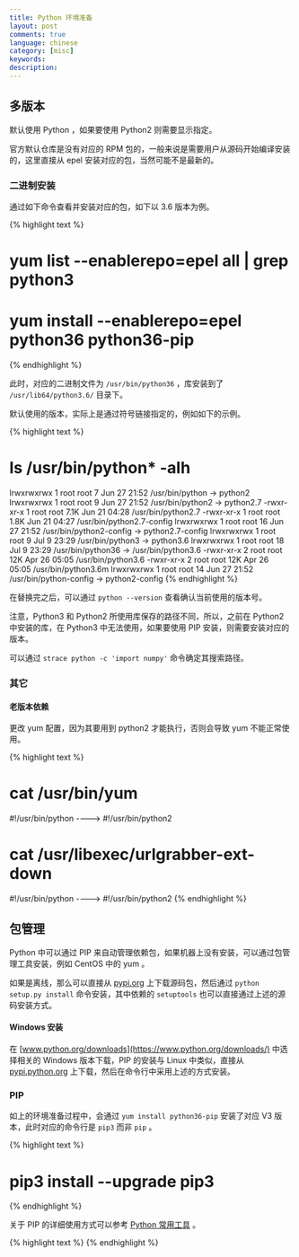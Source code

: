 ```yaml
---
title: Python 环境准备
layout: post
comments: true
language: chinese
category: [misc]
keywords:
description:
---
```


<!-- more -->

## 多版本

默认使用 Python ，如果要使用 Python2 则需要显示指定。

官方默认仓库是没有对应的 RPM 包的，一般来说是需要用户从源码开始编译安装的，这里直接从 epel 安装对应的包，当然可能不是最新的。

### 二进制安装

通过如下命令查看并安装对应的包，如下以 3.6 版本为例。

{% highlight text %}
# yum list --enablerepo=epel all | grep python3
# yum install --enablerepo=epel python36 python36-pip
{% endhighlight %}

此时，对应的二进制文件为 `/usr/bin/python36` ，库安装到了 `/usr/lib64/python3.6/` 目录下。

默认使用的版本，实际上是通过符号链接指定的，例如如下的示例。

{% highlight text %}
# ls /usr/bin/python* -alh
lrwxrwxrwx 1 root root    7 Jun 27 21:52 /usr/bin/python -> python2
lrwxrwxrwx 1 root root    9 Jun 27 21:52 /usr/bin/python2 -> python2.7
-rwxr-xr-x 1 root root 7.1K Jun 21 04:28 /usr/bin/python2.7
-rwxr-xr-x 1 root root 1.8K Jun 21 04:27 /usr/bin/python2.7-config
lrwxrwxrwx 1 root root   16 Jun 27 21:52 /usr/bin/python2-config -> python2.7-config
lrwxrwxrwx 1 root root    9 Jul  9 23:29 /usr/bin/python3 -> python3.6
lrwxrwxrwx 1 root root   18 Jul  9 23:29 /usr/bin/python36 -> /usr/bin/python3.6
-rwxr-xr-x 2 root root  12K Apr 26 05:05 /usr/bin/python3.6
-rwxr-xr-x 2 root root  12K Apr 26 05:05 /usr/bin/python3.6m
lrwxrwxrwx 1 root root   14 Jun 27 21:52 /usr/bin/python-config -> python2-config
{% endhighlight %}

在替换完之后，可以通过 `python --version` 查看确认当前使用的版本号。

注意，Python3 和 Python2 所使用库保存的路径不同，所以，之前在 Python2 中安装的库，在 Python3 中无法使用，如果要使用 PIP 安装，则需要安装对应的版本。

可以通过 `strace python -c 'import numpy'` 命令确定其搜索路径。

### 其它

#### 老版本依赖

更改 yum 配置，因为其要用到 python2 才能执行，否则会导致 yum 不能正常使用。

{% highlight text %}
# cat /usr/bin/yum
#!/usr/bin/python ----> #!/usr/bin/python2

# cat /usr/libexec/urlgrabber-ext-down
#!/usr/bin/python ----> #!/usr/bin/python2
{% endhighlight %}

## 包管理

Python 中可以通过 PIP 来自动管理依赖包，如果机器上没有安装，可以通过包管理工具安装，例如 CentOS 中的 yum 。

如果是离线，那么可以直接从 [pypi.org](https://pypi.org/project/pip/) 上下载源码包，然后通过 `python setup.py install` 命令安装，其中依赖的 `setuptools` 也可以直接通过上述的源码安装方式。

#### Windows 安装

在 [www.python.org/downloads](https://www.python.org/downloads/) 中选择相关的 Windows 版本下载，PIP 的安装与 Linux 中类似，直接从 [pypi.python.org](https://pypi.python.org/pypi/pip) 上下载，然后在命令行中采用上述的方式安装。

### PIP

如上的环境准备过程中，会通过 `yum install python36-pip` 安装了对应 V3 版本，此时对应的命令行是 `pip3` 而非 `pip` 。

{% highlight text %}
# pip3 install --upgrade pip3
{% endhighlight %}

关于 PIP 的详细使用方式可以参考 [Python 常用工具](/post/python-most-useful-tools.html) 。

<!--
https://anjingwd.github.io/AnJingwd.github.io/2017/08/03/python%E7%8E%AF%E5%A2%83%E6%90%AD%E5%BB%BA/
-->

{% highlight text %}
{% endhighlight %}
